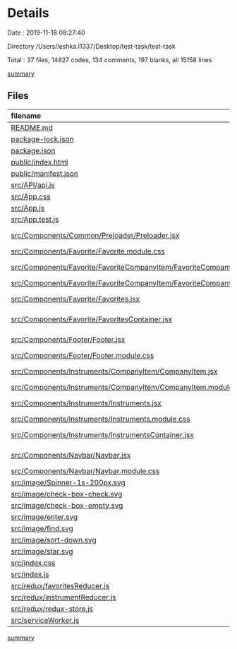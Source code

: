 # Details

Date : 2019-11-18 08:27:40

Directory /Users/leshka.l1337/Desktop/test-task/test-task

Total : 37 files,  14827 codes, 134 comments, 197 blanks, all 15158 lines

[summary](results.md)

## Files
| filename | language | code | comment | blank | total |
| :--- | :--- | ---: | ---: | ---: | ---: |
| [README.md](file:///Users/leshka.l1337/Desktop/test-task/test-task/README.md) | Markdown | 37 | 0 | 32 | 69 |
| [package-lock.json](file:///Users/leshka.l1337/Desktop/test-task/test-task/package-lock.json) | JSON | 13,539 | 0 | 1 | 13,540 |
| [package.json](file:///Users/leshka.l1337/Desktop/test-task/test-task/package.json) | JSON | 36 | 0 | 1 | 37 |
| [public/index.html](file:///Users/leshka.l1337/Desktop/test-task/test-task/public/index.html) | HTML | 20 | 23 | 1 | 44 |
| [public/manifest.json](file:///Users/leshka.l1337/Desktop/test-task/test-task/public/manifest.json) | JSON | 25 | 0 | 1 | 26 |
| [src/API/api.js](file:///Users/leshka.l1337/Desktop/test-task/test-task/src/API/api.js) | JavaScript | 30 | 8 | 4 | 42 |
| [src/App.css](file:///Users/leshka.l1337/Desktop/test-task/test-task/src/App.css) | CSS | 21 | 0 | 6 | 27 |
| [src/App.js](file:///Users/leshka.l1337/Desktop/test-task/test-task/src/App.js) | JavaScript | 27 | 0 | 5 | 32 |
| [src/App.test.js](file:///Users/leshka.l1337/Desktop/test-task/test-task/src/App.test.js) | JavaScript | 8 | 0 | 2 | 10 |
| [src/Components/Common/Preloader/Preloader.jsx](file:///Users/leshka.l1337/Desktop/test-task/test-task/src/Components/Common/Preloader/Preloader.jsx) | JavaScript React | 8 | 0 | 2 | 10 |
| [src/Components/Favorite/Favorite.module.css](file:///Users/leshka.l1337/Desktop/test-task/test-task/src/Components/Favorite/Favorite.module.css) | CSS | 31 | 0 | 5 | 36 |
| [src/Components/Favorite/FavoriteCompanyItem/FavoriteCompanyItem.jsx](file:///Users/leshka.l1337/Desktop/test-task/test-task/src/Components/Favorite/FavoriteCompanyItem/FavoriteCompanyItem.jsx) | JavaScript React | 38 | 0 | 7 | 45 |
| [src/Components/Favorite/FavoriteCompanyItem/FavoriteCompanyItem.module.css](file:///Users/leshka.l1337/Desktop/test-task/test-task/src/Components/Favorite/FavoriteCompanyItem/FavoriteCompanyItem.module.css) | CSS | 29 | 0 | 4 | 33 |
| [src/Components/Favorite/Favorites.jsx](file:///Users/leshka.l1337/Desktop/test-task/test-task/src/Components/Favorite/Favorites.jsx) | JavaScript React | 34 | 0 | 8 | 42 |
| [src/Components/Favorite/FavoritesContainer.jsx](file:///Users/leshka.l1337/Desktop/test-task/test-task/src/Components/Favorite/FavoritesContainer.jsx) | JavaScript React | 19 | 0 | 3 | 22 |
| [src/Components/Footer/Footer.jsx](file:///Users/leshka.l1337/Desktop/test-task/test-task/src/Components/Footer/Footer.jsx) | JavaScript React | 42 | 0 | 3 | 45 |
| [src/Components/Footer/Footer.module.css](file:///Users/leshka.l1337/Desktop/test-task/test-task/src/Components/Footer/Footer.module.css) | CSS | 19 | 0 | 2 | 21 |
| [src/Components/Instruments/CompanyItem/CompanyItem.jsx](file:///Users/leshka.l1337/Desktop/test-task/test-task/src/Components/Instruments/CompanyItem/CompanyItem.jsx) | JavaScript React | 42 | 36 | 10 | 88 |
| [src/Components/Instruments/CompanyItem/CompanyItem.module.css](file:///Users/leshka.l1337/Desktop/test-task/test-task/src/Components/Instruments/CompanyItem/CompanyItem.module.css) | CSS | 38 | 31 | 12 | 81 |
| [src/Components/Instruments/Instruments.jsx](file:///Users/leshka.l1337/Desktop/test-task/test-task/src/Components/Instruments/Instruments.jsx) | JavaScript React | 76 | 0 | 7 | 83 |
| [src/Components/Instruments/Instruments.module.css](file:///Users/leshka.l1337/Desktop/test-task/test-task/src/Components/Instruments/Instruments.module.css) | CSS | 63 | 0 | 9 | 72 |
| [src/Components/Instruments/InstrumentsContainer.jsx](file:///Users/leshka.l1337/Desktop/test-task/test-task/src/Components/Instruments/InstrumentsContainer.jsx) | JavaScript React | 44 | 0 | 2 | 46 |
| [src/Components/Navbar/Navbar.jsx](file:///Users/leshka.l1337/Desktop/test-task/test-task/src/Components/Navbar/Navbar.jsx) | JavaScript React | 53 | 0 | 2 | 55 |
| [src/Components/Navbar/Navbar.module.css](file:///Users/leshka.l1337/Desktop/test-task/test-task/src/Components/Navbar/Navbar.module.css) | CSS | 110 | 0 | 18 | 128 |
| [src/image/Spinner-1s-200px.svg](file:///Users/leshka.l1337/Desktop/test-task/test-task/src/image/Spinner-1s-200px.svg) | XML | 37 | 0 | 0 | 37 |
| [src/image/check-box-check.svg](file:///Users/leshka.l1337/Desktop/test-task/test-task/src/image/check-box-check.svg) | XML | 6 | 0 | 1 | 7 |
| [src/image/check-box-empty.svg](file:///Users/leshka.l1337/Desktop/test-task/test-task/src/image/check-box-empty.svg) | XML | 4 | 0 | 1 | 5 |
| [src/image/enter.svg](file:///Users/leshka.l1337/Desktop/test-task/test-task/src/image/enter.svg) | XML | 1 | 0 | 0 | 1 |
| [src/image/find.svg](file:///Users/leshka.l1337/Desktop/test-task/test-task/src/image/find.svg) | XML | 43 | 1 | 1 | 45 |
| [src/image/sort-down.svg](file:///Users/leshka.l1337/Desktop/test-task/test-task/src/image/sort-down.svg) | XML | 4 | 0 | 1 | 5 |
| [src/image/star.svg](file:///Users/leshka.l1337/Desktop/test-task/test-task/src/image/star.svg) | XML | 42 | 1 | 1 | 44 |
| [src/index.css](file:///Users/leshka.l1337/Desktop/test-task/test-task/src/index.css) | CSS | 12 | 0 | 2 | 14 |
| [src/index.js](file:///Users/leshka.l1337/Desktop/test-task/test-task/src/index.js) | JavaScript | 15 | 3 | 3 | 21 |
| [src/redux/favoritesReducer.js](file:///Users/leshka.l1337/Desktop/test-task/test-task/src/redux/favoritesReducer.js) | JavaScript | 54 | 0 | 13 | 67 |
| [src/redux/instrumentReducer.js](file:///Users/leshka.l1337/Desktop/test-task/test-task/src/redux/instrumentReducer.js) | JavaScript | 107 | 0 | 7 | 114 |
| [src/redux/redux-store.js](file:///Users/leshka.l1337/Desktop/test-task/test-task/src/redux/redux-store.js) | JavaScript | 21 | 0 | 7 | 28 |
| [src/serviceWorker.js](file:///Users/leshka.l1337/Desktop/test-task/test-task/src/serviceWorker.js) | JavaScript | 92 | 31 | 13 | 136 |

[summary](results.md)